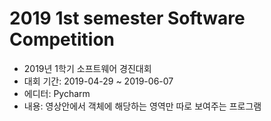 # 2019 1st semester Software Competition

*  2019년 1학기 소프트웨어 경진대회
*  대회 기간: 2019-04-29 ~ 2019-06-07
*  에디터: Pycharm
*  내용: 영상안에서 객체에 해당하는 영역만 따로 보여주는 프로그램